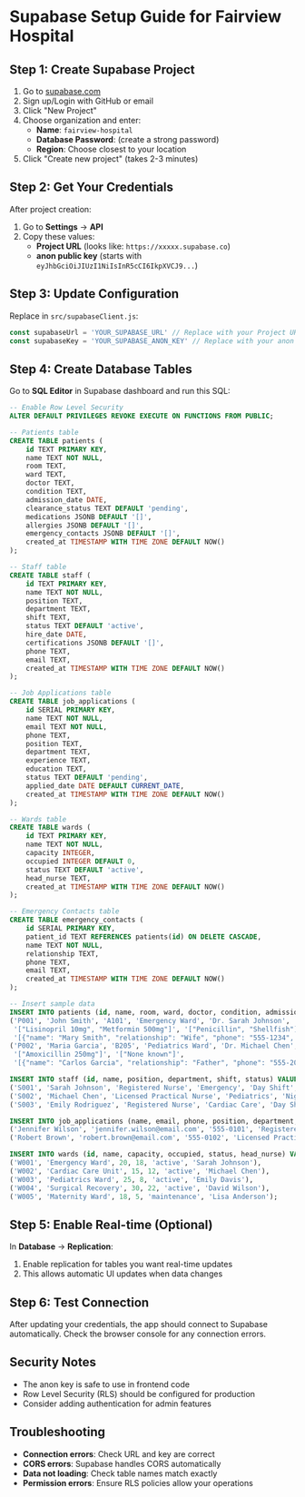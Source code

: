 # Supabase Setup Guide for Fairview Hospital

## Step 1: Create Supabase Project

1. Go to [supabase.com](https://supabase.com)
2. Sign up/Login with GitHub or email
3. Click "New Project"
4. Choose organization and enter:
   - **Name**: `fairview-hospital`
   - **Database Password**: (create a strong password)
   - **Region**: Choose closest to your location
5. Click "Create new project" (takes 2-3 minutes)

## Step 2: Get Your Credentials

After project creation:
1. Go to **Settings** → **API**
2. Copy these values:
   - **Project URL** (looks like: `https://xxxxx.supabase.co`)
   - **anon public key** (starts with `eyJhbGciOiJIUzI1NiIsInR5cCI6IkpXVCJ9...`)

## Step 3: Update Configuration

Replace in `src/supabaseClient.js`:
```javascript
const supabaseUrl = 'YOUR_SUPABASE_URL' // Replace with your Project URL
const supabaseKey = 'YOUR_SUPABASE_ANON_KEY' // Replace with your anon key
```

## Step 4: Create Database Tables

Go to **SQL Editor** in Supabase dashboard and run this SQL:

```sql
-- Enable Row Level Security
ALTER DEFAULT PRIVILEGES REVOKE EXECUTE ON FUNCTIONS FROM PUBLIC;

-- Patients table
CREATE TABLE patients (
    id TEXT PRIMARY KEY,
    name TEXT NOT NULL,
    room TEXT,
    ward TEXT,
    doctor TEXT,
    condition TEXT,
    admission_date DATE,
    clearance_status TEXT DEFAULT 'pending',
    medications JSONB DEFAULT '[]',
    allergies JSONB DEFAULT '[]',
    emergency_contacts JSONB DEFAULT '[]',
    created_at TIMESTAMP WITH TIME ZONE DEFAULT NOW()
);

-- Staff table
CREATE TABLE staff (
    id TEXT PRIMARY KEY,
    name TEXT NOT NULL,
    position TEXT,
    department TEXT,
    shift TEXT,
    status TEXT DEFAULT 'active',
    hire_date DATE,
    certifications JSONB DEFAULT '[]',
    phone TEXT,
    email TEXT,
    created_at TIMESTAMP WITH TIME ZONE DEFAULT NOW()
);

-- Job Applications table
CREATE TABLE job_applications (
    id SERIAL PRIMARY KEY,
    name TEXT NOT NULL,
    email TEXT NOT NULL,
    phone TEXT,
    position TEXT,
    department TEXT,
    experience TEXT,
    education TEXT,
    status TEXT DEFAULT 'pending',
    applied_date DATE DEFAULT CURRENT_DATE,
    created_at TIMESTAMP WITH TIME ZONE DEFAULT NOW()
);

-- Wards table
CREATE TABLE wards (
    id TEXT PRIMARY KEY,
    name TEXT NOT NULL,
    capacity INTEGER,
    occupied INTEGER DEFAULT 0,
    status TEXT DEFAULT 'active',
    head_nurse TEXT,
    created_at TIMESTAMP WITH TIME ZONE DEFAULT NOW()
);

-- Emergency Contacts table
CREATE TABLE emergency_contacts (
    id SERIAL PRIMARY KEY,
    patient_id TEXT REFERENCES patients(id) ON DELETE CASCADE,
    name TEXT NOT NULL,
    relationship TEXT,
    phone TEXT,
    email TEXT,
    created_at TIMESTAMP WITH TIME ZONE DEFAULT NOW()
);

-- Insert sample data
INSERT INTO patients (id, name, room, ward, doctor, condition, admission_date, clearance_status, medications, allergies, emergency_contacts) VALUES
('P001', 'John Smith', 'A101', 'Emergency Ward', 'Dr. Sarah Johnson', 'Stable', '2024-01-15', 'pending', 
 '["Lisinopril 10mg", "Metformin 500mg"]', '["Penicillin", "Shellfish"]',
 '[{"name": "Mary Smith", "relationship": "Wife", "phone": "555-1234", "email": "mary.smith@email.com"}]'),
('P002', 'Maria Garcia', 'B205', 'Pediatrics Ward', 'Dr. Michael Chen', 'Stable', '2024-01-20', 'approved',
 '["Amoxicillin 250mg"]', '["None known"]',
 '[{"name": "Carlos Garcia", "relationship": "Father", "phone": "555-2001", "email": "carlos.garcia@email.com"}]');

INSERT INTO staff (id, name, position, department, shift, status) VALUES
('S001', 'Sarah Johnson', 'Registered Nurse', 'Emergency', 'Day Shift', 'active'),
('S002', 'Michael Chen', 'Licensed Practical Nurse', 'Pediatrics', 'Night Shift', 'active'),
('S003', 'Emily Rodriguez', 'Registered Nurse', 'Cardiac Care', 'Day Shift', 'off');

INSERT INTO job_applications (name, email, phone, position, department, experience, education, status, applied_date) VALUES
('Jennifer Wilson', 'jennifer.wilson@email.com', '555-0101', 'Registered Nurse', 'Emergency', '3-5 years', 'BSN from State University, RN License', 'pending', '2024-01-10'),
('Robert Brown', 'robert.brown@email.com', '555-0102', 'Licensed Practical Nurse', 'Cardiac Care', '1-2 years', 'LPN Certificate from Community College', 'pending', '2024-01-12');

INSERT INTO wards (id, name, capacity, occupied, status, head_nurse) VALUES
('W001', 'Emergency Ward', 20, 18, 'active', 'Sarah Johnson'),
('W002', 'Cardiac Care Unit', 15, 12, 'active', 'Michael Chen'),
('W003', 'Pediatrics Ward', 25, 8, 'active', 'Emily Davis'),
('W004', 'Surgical Recovery', 30, 22, 'active', 'David Wilson'),
('W005', 'Maternity Ward', 18, 5, 'maintenance', 'Lisa Anderson');
```

## Step 5: Enable Real-time (Optional)

In **Database** → **Replication**:
1. Enable replication for tables you want real-time updates
2. This allows automatic UI updates when data changes

## Step 6: Test Connection

After updating your credentials, the app should connect to Supabase automatically. Check the browser console for any connection errors.

## Security Notes

- The anon key is safe to use in frontend code
- Row Level Security (RLS) should be configured for production
- Consider adding authentication for admin features

## Troubleshooting

- **Connection errors**: Check URL and key are correct
- **CORS errors**: Supabase handles CORS automatically
- **Data not loading**: Check table names match exactly
- **Permission errors**: Ensure RLS policies allow your operations
